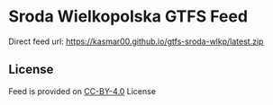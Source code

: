 # Sroda Wielkopolska GTFS Feed

Direct feed url: https://kasmar00.github.io/gtfs-sroda-wlkp/latest.zip

## License
Feed is provided on [CC-BY-4.0](https://spdx.org/licenses/CC-BY-4.0.html) License